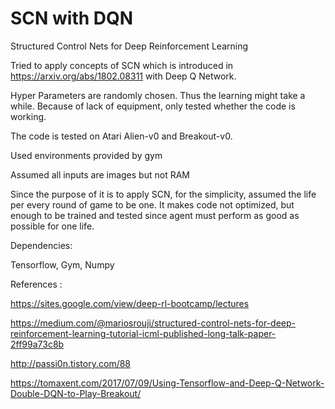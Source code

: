 # SCN with DQN
Structured Control Nets for Deep Reinforcement Learning

Tried to apply concepts of SCN which is introduced in https://arxiv.org/abs/1802.08311 with Deep Q Network.

Hyper Parameters are randomly chosen. Thus the learning might take a while.
Because of lack of equipment, only tested whether the code is working.

The code is tested on Atari Alien-v0 and Breakout-v0.

Used environments provided by gym

Assumed all inputs are images but not RAM

Since the purpose of it is to apply SCN, for the simplicity, assumed the life per every round of game to be one.
It makes code not optimized, but enough to be trained and tested since agent must perform as good as possible for one life.


Dependencies:

Tensorflow, Gym, Numpy


References :

https://sites.google.com/view/deep-rl-bootcamp/lectures

https://medium.com/@mariosrouji/structured-control-nets-for-deep-reinforcement-learning-tutorial-icml-published-long-talk-paper-2ff99a73c8b

http://passi0n.tistory.com/88

https://tomaxent.com/2017/07/09/Using-Tensorflow-and-Deep-Q-Network-Double-DQN-to-Play-Breakout/
